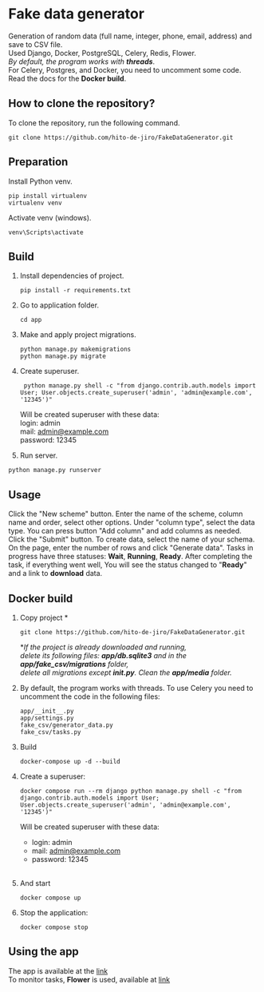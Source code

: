 Fake data generator
===================
Generation of random data (full name, integer, phone, email, address)
and save to CSV file.<br>
Used Django, Docker, PostgreSQL, Celery, Redis, Flower.<br>
_By default, the program works with_ _**threads**_.<br> 
For Celery, Postgres, and Docker, you need to uncomment some code.<br> 
Read the docs for the **Docker build**.

## How to clone the repository?
To clone the repository, run the following command.
```shell
git clone https://github.com/hito-de-jiro/FakeDataGenerator.git
```
## Preparation
Install Python venv.
```shell
pip install virtualenv
virtualenv venv
```
Activate venv (windows).
```shell
venv\Scripts\activate
```
## Build
1. Install dependencies of project.
   ```shell
   pip install -r requirements.txt
   ```
2. Go to application folder.
   ```shell
   cd app
   ```
3. Make and apply project migrations.
   ```shell
   python manage.py makemigrations
   python manage.py migrate
   ```

4. Create superuser.
   ```shell
    python manage.py shell -c "from django.contrib.auth.models import User; User.objects.create_superuser('admin', 'admin@example.com', '12345')"
   ```
   Will be created superuser  with these data:<br>
   login: admin<br>
   mail: admin@example.com<br> 
   password: 12345

5. Run server.
```shell
python manage.py runserver
```

## Usage

Click the "New scheme" button. Enter the name of the scheme, column name and order, select other options.
Under "column type", select the data type.
You can press button "Add column" and add columns as needed.
Click the "Submit" button.
To create data, select the name of your schema.
On the page, enter the number of rows and click "Generate data".
Tasks in progress have three statuses: **Wait**, **Running**, **Ready**.
After completing the task, if everything went well,
You will see the status changed to "**Ready**" and a link to **download** data.

## Docker build

1. Copy project *
    ```shell
    git clone https://github.com/hito-de-jiro/FakeDataGenerator.git
    ```
   *_If the project is already downloaded and running,<br> 
   delete its following files: **app/db.sqlite3** and in the **app/fake_csv/migrations** folder,<br> 
   delete all migrations except **__init__.py**. Clean the **app/media** folder._

2. By default, the program works with threads. To use Celery you need to uncomment the code in the following files:
   ```
   app/__init__.py
   app/settings.py
   fake_csv/generator_data.py
   fake_csv/tasks.py
   ```
3. Build
    ```shell
    docker-compose up -d --build
    ```
4. Create a superuser:<br>
   
   ```shell
   docker compose run --rm django python manage.py shell -c "from django.contrib.auth.models import User; User.objects.create_superuser('admin', 'admin@example.com', '12345')"
   ```
   Will be created superuser  with these data:<br>
   - login: admin<br>
   - mail: admin@example.com<br> 
   - password: 12345<br><br>

5. And start
    ```shell
   docker compose up
   ```
6. Stop the application:
    ```shell
    docker compose stop
    ```
## Using the app
The app is available at the [link](http://127.0.0.1:8000/)<br>
To monitor tasks, **Flower** is used, available at [link](http://127.0.0.1:5555/)